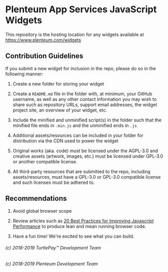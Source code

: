 # Plenteum App Services JavaScript Widgets

This repository is the hosting location for any widgets available at https://www.plenteum.com/widgets

## Contribution Guidelines

If you submit a new widget for inclusion in the repo, please do so in the following manner:

1) Create a new folder for storing your widget

2) Create a `README.md` file in the folder with, at minimum, your GitHub username, as well as any other contact information you may wish to share such as repository URLs, support email addresses, the widget project site, an overview of your widget, etc.

3) Include the minified and unminified script(s) in the folder such that the minified file ends in `.min.js` and the unminified ends in `.js`

4) Additional assets/resources can be included in your folder for distribution via the CDN used to power the widget

5) Original works (aka. code) must be licensed under the AGPL-3.0 and creative assets (artwork, images, etc.) must be licensed under GPL-3.0 or another compatible license.

6) All third-party resources that are submitted to the repo, including assets/resources, must have a GPL-3.0 or GPL-3.0 compatible license and such licenses must be adhered to.

## Recommendations

1) Avoid global browser scope

2) Review articles such as [20 Best Practices for Improving Javascript Performance](https://www.keycdn.com/blog/javascript-performance) to produce lean and mean running browser code.

3) Have a fun time! We're excited to see what you can build.

###### (c) 2018-2019 TurtlePay™ Development Team
###### (c) 2018-2019 Plenteum Development Team
